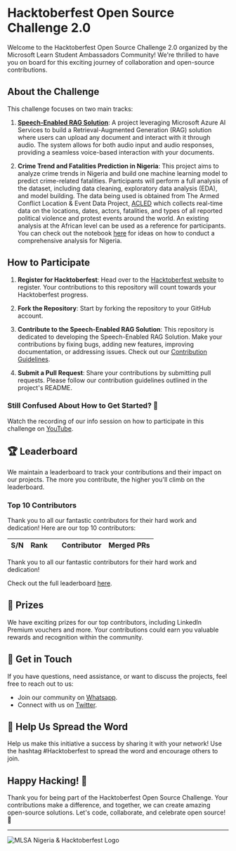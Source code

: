 # **Hacktoberfest Open Source Challenge 2.0**

Welcome to the Hacktoberfest Open Source Challenge 2.0 organized by the Microsoft Learn Student Ambassadors Community! We're thrilled to have you on board for this exciting journey of collaboration and open-source contributions.

## **About the Challenge**

This challenge focuses on two main tracks:

1. [**Speech-Enabled RAG Solution**](https://github.com/mlsanigeria/speak-to-docs): A project leveraging Microsoft Azure AI Services to build a Retrieval-Augmented Generation (RAG) solution where users can upload any document and interact with it through audio. The system allows for both audio input and audio responses, providing a seamless voice-based interaction with your documents.

2. **Crime Trend and Fatalities Prediction in Nigeria**: This project aims to analyze crime trends in Nigeria and build one machine learning model to predict crime-related fatalities. Participants will perform a full analysis of the dataset, including data cleaning, exploratory data analysis (EDA), and model building. The data being used is obtained from The Armed Conflict Location & Event Data Project, [ACLED](https://acleddata.com/) which collects real-time data on the locations, dates, actors, fatalities, and types of all reported political violence and protest events around the world. An existing analysis at the African level can be used as a reference for participants. You can check out the notebook [here](https://github.com/Sammybams/HamoyeAI-Team-Theano-Capstone-Project/blob/master/experimentation/Full%20Analysis%20of%20Crime%20Dataset%20(1997%20to%202023%20March%2031st).ipynb) for ideas on how to conduct a comprehensive analysis for Nigeria.

## **How to Participate**

1. **Register for Hacktoberfest**: Head over to the [Hacktoberfest website](https://hacktoberfest.com/) to register. Your contributions to this repository will count towards your Hacktoberfest progress.

2. **Fork the Repository**: Start by forking the repository to your GitHub account.

3. **Contribute to the Speech-Enabled RAG Solution**: This repository is dedicated to developing the Speech-Enabled RAG Solution. Make your contributions by fixing bugs, adding new features, improving documentation, or addressing issues. Check out our [Contribution Guidelines](CONTRIBUTING.md).

4. **Submit a Pull Request**: Share your contributions by submitting pull requests. Please follow our contribution guidelines outlined in the project's README.

### **Still Confused About How to Get Started? 🤔**
Watch the recording of our info session on how to participate in this challenge on [YouTube](https://www.youtube.com/watch?v=7QKdghxH06M&t=1192s).

## **🏆 Leaderboard**

We maintain a leaderboard to track your contributions and their impact on our projects. The more you contribute, the higher you'll climb on the leaderboard.

<!-- Section Start -->
### Top 10 Contributors

Thank you to all our fantastic contributors for their hard work and dedication! Here are our top 10 contributors:

| S/N | Rank || Contributor | Merged PRs |
|--| ---- | -- |----------- | ---------- |


Thank you to all our fantastic contributors for their hard work and dedication!

<!-- Section End -->

Check out the full leaderboard [here](LEADERBOARD.md).

## **🥇 Prizes**

We have exciting prizes for our top contributors, including LinkedIn Premium vouchers and more. Your contributions could earn you valuable rewards and recognition within the community.

## **💬 Get in Touch**

If you have questions, need assistance, or want to discuss the projects, feel free to reach out to us:

- Join our community on [Whatsapp](WHATSAPP_COMMUNITIES.md).
- Connect with us on [Twitter](https://twitter.com/mlsanigeria).

## **📣 Help Us Spread the Word**

Help us make this initiative a success by sharing it with your network! Use the hashtag #Hacktoberfest to spread the word and encourage others to join.

## **Happy Hacking! 🎉**

Thank you for being part of the Hacktoberfest Open Source Challenge. Your contributions make a difference, and together, we can create amazing open-source solutions. Let's code, collaborate, and celebrate open source! 🚀

---

![MLSA Nigeria & Hacktoberfest Logo](https://github.com/mlsanigeria/AI-Hacktober-MLSA/assets/64220829/ba0153a7-df46-4a07-8f32-7d11e2295046)







